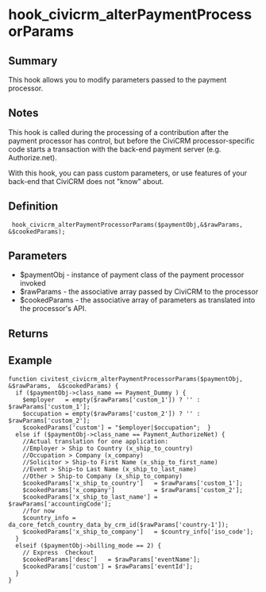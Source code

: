 # hook_civicrm_alterPaymentProcessorParams

## Summary

This hook allows you to modify parameters passed to the payment processor.

## Notes

This hook is called during the processing of a contribution after the
payment processor has control, but before the CiviCRM processor-specific code starts a transaction with the back-end payment server (e.g. Authorize.net).

With this hook, you can pass custom parameters, or use features of your back-end that CiviCRM does not "know" about.

## Definition

     hook_civicrm_alterPaymentProcessorParams($paymentObj,&$rawParams, &$cookedParams);

## Parameters

-   $paymentObj - instance of payment class of the payment processor
    invoked
-   $rawParams - the associative array passed by CiviCRM to the
    processor
-   $cookedParams - the associative array of parameters as translated
    into the processor's API.

## Returns

## Example

    function civitest_civicrm_alterPaymentProcessorParams($paymentObj,  &$rawParams,  &$cookedParams) {  
      if ($paymentObj->class_name == Payment_Dummy ) {    
        $employer   = empty($rawParams['custom_1']) ? '' : $rawParams['custom_1'];    
        $occupation = empty($rawParams['custom_2']) ? '' : $rawParams['custom_2'];    
        $cookedParams['custom'] = "$employer|$occupation";  }  
      else if ($paymentObj->class_name == Payment_AuthorizeNet) {    
        //Actual translation for one application:    
        //Employer > Ship to Country (x_ship_to_country)    
        //Occupation > Company (x_company)    
        //Solicitor > Ship-to First Name (x_ship_to_first_name)    
        //Event > Ship-to Last Name (x_ship_to_last_name)    
        //Other > Ship-to Company (x_ship_to_company)    
        $cookedParams['x_ship_to_country']   = $rawParams['custom_1'];    
        $cookedParams['x_company']           = $rawParams['custom_2'];    
        $cookedParams['x_ship_to_last_name'] = $rawParams['accountingCode']; 
        //for now    
        $country_info = da_core_fetch_country_data_by_crm_id($rawParams['country-1']);    
        $cookedParams['x_ship_to_company']   = $country_info['iso_code'];  
      }   
      elseif ($paymentObj->billing_mode == 2) {    
        // Express  Checkout    
        $cookedParams['desc']   = $rawParams['eventName'];    
        $cookedParams['custom'] = $rawParams['eventId'];  
      }
    }
